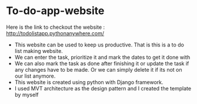 # To-do-app-website
Here is the link to checkout the website : http://todolistapp.pythonanywhere.com/
<ul><li>This website can be used to keep us productive. That is this is a to do list making website.</li><li> We can enter the task, prioritize it and mark the dates to get it done with</li><li>We can also mark the task as done after finishing it or update the task if any changes have to be made. Or we can simply delete it if its not on our list anymore.</li>
<li>This website is created using python with Django framework.</li><li>I used MVT architecture as the design pattern and I created the template by myself </li>
</ul>
